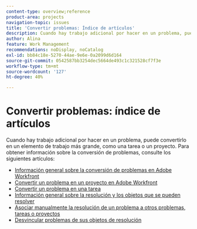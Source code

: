```yaml
---
content-type: overview;reference
product-area: projects
navigation-topic: issues
title: 'Convertir problemas: Índice de artículos'
description: Cuando hay trabajo adicional por hacer en un problema, puede convertirlo en un elemento de trabajo más grande, como una tarea o un proyecto. Consulte los siguientes artículos para obtener información sobre la conversión de problemas.
author: Alina
feature: Work Management
recommendations: noDisplay, noCatalog
exl-id: bb84c18e-5270-44ae-9e6e-0a2099d6d164
source-git-commit: 0542587bb3254dec5664de493c1c321528cf7f3e
workflow-type: tm+mt
source-wordcount: '127'
ht-degree: 40%

---
```


# Convertir problemas: índice de artículos

<!--Audited: 08/2025-->

Cuando hay trabajo adicional por hacer en un problema, puede convertirlo en un elemento de trabajo más grande, como una tarea o un proyecto. Para obtener información sobre la conversión de problemas, consulte los siguientes artículos:

* [Información general sobre la conversión de problemas en Adobe Workfront](../../../manage-work/issues/convert-issues/convert-issues.md)
* [Convertir un problema en un proyecto en Adobe Workfront](../../../manage-work/issues/convert-issues/convert-issue-to-project.md)
* [Convertir un problema en una tarea](../../../manage-work/issues/convert-issues/convert-issue-to-task.md)
* [Información general sobre la resolución y los objetos que se pueden resolver](../../../manage-work/issues/convert-issues/resolving-and-resolvable-objects.md)
* [Asociar manualmente la resolución de un problema a otros problemas, tareas o proyectos](../../../manage-work/issues/convert-issues/manually-tie-resolution-of-issue-to-ptis.md)
* [Desvincular problemas de sus objetos de resolución](../../../manage-work/issues/convert-issues/unlink-issues-from-resolvable-objects.md)
